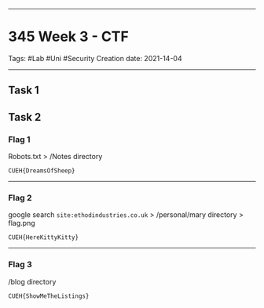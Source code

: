 -----------------------------------------------
# 345 Week 3 - CTF
Tags:  #Lab #Uni #Security 
Creation date: 2021-14-04

-----------------------------------------------

## Task 1



## Task 2

### Flag 1

Robots.txt > /Notes directory

```ad-check
CUEH{DreamsOfSheep}
```

---

### Flag 2

google search `site:ethodindustries.co.uk` > /personal/mary directory > flag.png

```ad-check
CUEH{HereKittyKitty}
```

---

### Flag 3

/blog directory

```ad-check
CUEH{ShowMeTheListings}
```

